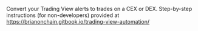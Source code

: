 Convert your Trading View alerts to trades on a CEX or DEX. Step-by-step instructions (for non-developers) provided at https://brianonchain.gitbook.io/trading-view-automation/
